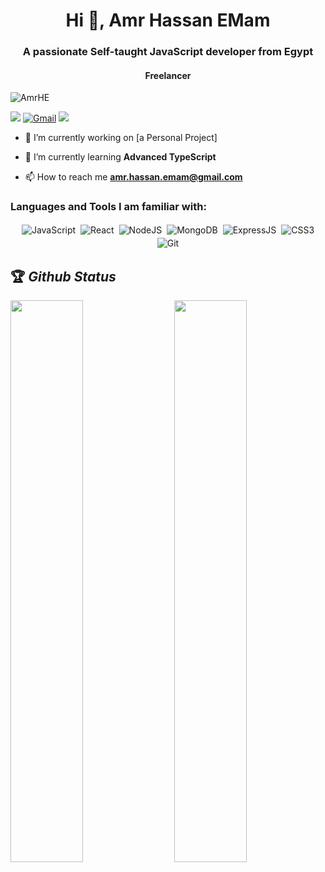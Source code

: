 <h1 align="center">Hi 👋, Amr Hassan EMam</h1>
<h3 align="center">A passionate Self-taught JavaScript developer from Egypt</h3>
<h4 align="center">Freelancer</h4>

<p align="left"> <img src="https://komarev.com/ghpvc/?username=AmrHE&label=Profile%20views&color=0e75b6&style=flat" alt="AmrHE" /> </p>


<!-- TODO -->
<!-- [<img src="https://img.shields.io/twitter/follow/sumit_zip?logo=twitter&style=for-the-badge" />](https://twitter.com/sumit_zip) -->
<!--  [<img src="https://img.shields.io/youtube/channel/views/UClW8d1f5m0QAE_Ig024EP6A?logo=youtube&style=for-the-badge">](https://www.youtube.com/c/BackbenchCoder) -->
[<img src="https://img.shields.io/github/followers/AmrHE?logo=github&style=for-the-badge&logoColor=white">](https://github.com/AmrHE)
[<img alt="Gmail" src="https://img.shields.io/badge/Gmail-D14836?style=for-the-badge&logo=gmail&logoColor=white" />](mailto:amr.hassan.emam@gmail.com)
[<img src="https://img.shields.io/badge/linkedin-%230077B5.svg?&style=for-the-badge&logo=linkedin&logoColor=white">](https://www.linkedin.com/in/amr-emam-26213b186/)
<!-- [<img src="https://img.shields.io/badge/Portfolio-%23000000.svg?&style=for-the-badge">](https://sumitdey.tech) -->


- 🔭 I’m currently working on [a Personal Project]

- 🌱 I’m currently learning **Advanced TypeScript**
<!-- TODO -->
<!-- - 👨‍💻 All of my projects are available at [sumitdey.tech](https://sumitdey.tech) -->
<!-- - 📄 The project that got me my current job, without being interview : [Sumit-Job](https://sumit-job.vercel.app) -->

- 📫 How to reach me **amr.hassan.emam@gmail.com**

<h3 align="left">Languages and Tools I am familiar with:</h3>

<p align="center">

<img alt="JavaScript" src="https://img.shields.io/badge/javascript%20-%23323330.svg?&style=for-the-badge&logo=javascript&logoColor=%23F7DF1E" style="margin:2px;"/>
<img alt="React" src="https://img.shields.io/badge/react%20-%2320232a.svg?&style=for-the-badge&logo=react&logoColor=%2361DAFB" style="margin:2px;"/>
<img alt="NodeJS" src="https://img.shields.io/badge/node.js%20-%2343853D.svg?&style=for-the-badge&logo=node.js&logoColor=white" style="margin:2px;"/>
<img alt="MongoDB" src ="https://img.shields.io/badge/MongoDB-%234ea94b.svg?&style=for-the-badge&logo=mongodb&logoColor=white" style="margin:2px;"/>
 <img alt="ExpressJS" src ="https://img.shields.io/badge/express-%23323330.svg?&style=for-the-badge&logo=express&logoColor=white" style="margin:2px;"/>
<img alt="CSS3" src="https://img.shields.io/badge/css3%20-%231572B6.svg?&style=for-the-badge&logo=css3&logoColor=white" style="margin:2px;"/>
<img alt="Git" src="https://img.shields.io/badge/git%20-%23F05033.svg?&style=for-the-badge&logo=git&logoColor=white" style="margin:2px;"/>

<!-- <img alt="Bootstrap" src="https://img.shields.io/badge/bootstrap%20-%23563D7C.svg?&style=for-the-badge&logo=bootstrap&logoColor=white" style="margin:2px;"/> -->
<!-- <img alt="Python" src="https://img.shields.io/badge/python%20-%2314354C.svg?&style=for-the-badge&logo=python&logoColor=white" style="margin:2px;"/> -->
<br/>
</p>

## 🏆 *Github Status*

<img  src="https://github-readme-stats.vercel.app/api?username=AmrHE&show_icons=true&hide_border=true&theme=dark" width="48%" align="right" >
<img  src="https://github-readme-streak-stats.herokuapp.com/?user=AmrHE&theme=dark" width="48%" >
<br>
<div align="center">

<!-- [![trophy](https://github-profile-trophy.vercel.app/?username=AmrHE&rank=S,AAA,AA,A&theme=juicyfresh&margin-w=15)](https://github.com/ryo-ma/github-profile-trophy) -->
</div>
